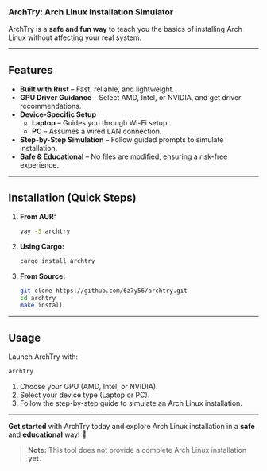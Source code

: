 ### **ArchTry: Arch Linux Installation Simulator**  

ArchTry is a **safe and fun way** to teach you the basics of installing Arch Linux without affecting your real system.  

---

## **Features**  

- **Built with Rust** – Fast, reliable, and lightweight.  
- **GPU Driver Guidance** – Select AMD, Intel, or NVIDIA, and get driver recommendations.  
- **Device-Specific Setup**  
  - **Laptop** – Guides you through Wi-Fi setup.  
  - **PC** – Assumes a wired LAN connection.  
- **Step-by-Step Simulation** – Follow guided prompts to simulate installation.  
- **Safe & Educational** – No files are modified, ensuring a risk-free experience.  

---

## **Installation (Quick Steps)**  

1. **From AUR:**  
   ```bash
   yay -S archtry
   ```

2. **Using Cargo:**  
   ```bash
   cargo install archtry
   ```

3. **From Source:**  
   ```bash
   git clone https://github.com/6z7y56/archtry.git  
   cd archtry  
   make install  
   ```

---

## **Usage**  

Launch ArchTry with:  

```bash
archtry
```

1. Choose your GPU (AMD, Intel, or NVIDIA).  
2. Select your device type (Laptop or PC).  
3. Follow the step-by-step guide to simulate an Arch Linux installation.  
---

**Get started** with ArchTry today and explore Arch Linux installation in a **safe** and **educational** way! 🚀

> **Note:** This tool does not provide a complete Arch Linux installation **yet**.
